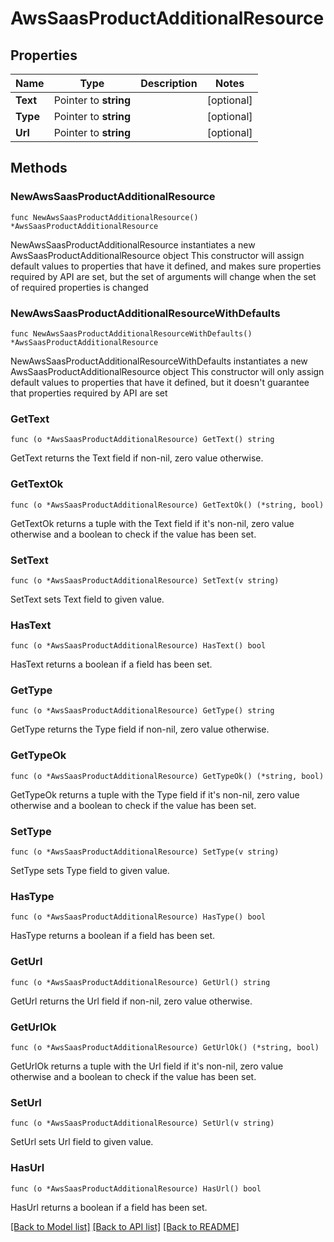 # AwsSaasProductAdditionalResource

## Properties

Name | Type | Description | Notes
------------ | ------------- | ------------- | -------------
**Text** | Pointer to **string** |  | [optional] 
**Type** | Pointer to **string** |  | [optional] 
**Url** | Pointer to **string** |  | [optional] 

## Methods

### NewAwsSaasProductAdditionalResource

`func NewAwsSaasProductAdditionalResource() *AwsSaasProductAdditionalResource`

NewAwsSaasProductAdditionalResource instantiates a new AwsSaasProductAdditionalResource object
This constructor will assign default values to properties that have it defined,
and makes sure properties required by API are set, but the set of arguments
will change when the set of required properties is changed

### NewAwsSaasProductAdditionalResourceWithDefaults

`func NewAwsSaasProductAdditionalResourceWithDefaults() *AwsSaasProductAdditionalResource`

NewAwsSaasProductAdditionalResourceWithDefaults instantiates a new AwsSaasProductAdditionalResource object
This constructor will only assign default values to properties that have it defined,
but it doesn't guarantee that properties required by API are set

### GetText

`func (o *AwsSaasProductAdditionalResource) GetText() string`

GetText returns the Text field if non-nil, zero value otherwise.

### GetTextOk

`func (o *AwsSaasProductAdditionalResource) GetTextOk() (*string, bool)`

GetTextOk returns a tuple with the Text field if it's non-nil, zero value otherwise
and a boolean to check if the value has been set.

### SetText

`func (o *AwsSaasProductAdditionalResource) SetText(v string)`

SetText sets Text field to given value.

### HasText

`func (o *AwsSaasProductAdditionalResource) HasText() bool`

HasText returns a boolean if a field has been set.

### GetType

`func (o *AwsSaasProductAdditionalResource) GetType() string`

GetType returns the Type field if non-nil, zero value otherwise.

### GetTypeOk

`func (o *AwsSaasProductAdditionalResource) GetTypeOk() (*string, bool)`

GetTypeOk returns a tuple with the Type field if it's non-nil, zero value otherwise
and a boolean to check if the value has been set.

### SetType

`func (o *AwsSaasProductAdditionalResource) SetType(v string)`

SetType sets Type field to given value.

### HasType

`func (o *AwsSaasProductAdditionalResource) HasType() bool`

HasType returns a boolean if a field has been set.

### GetUrl

`func (o *AwsSaasProductAdditionalResource) GetUrl() string`

GetUrl returns the Url field if non-nil, zero value otherwise.

### GetUrlOk

`func (o *AwsSaasProductAdditionalResource) GetUrlOk() (*string, bool)`

GetUrlOk returns a tuple with the Url field if it's non-nil, zero value otherwise
and a boolean to check if the value has been set.

### SetUrl

`func (o *AwsSaasProductAdditionalResource) SetUrl(v string)`

SetUrl sets Url field to given value.

### HasUrl

`func (o *AwsSaasProductAdditionalResource) HasUrl() bool`

HasUrl returns a boolean if a field has been set.


[[Back to Model list]](../README.md#documentation-for-models) [[Back to API list]](../README.md#documentation-for-api-endpoints) [[Back to README]](../README.md)


